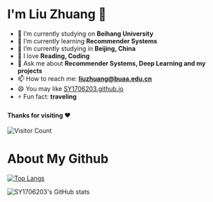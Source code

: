 <!--### Hi there 👋-->

<!--
**SY1706203/SY1706203** is a ✨ _special_ ✨ repository because its `README.md` (this file) appears on your GitHub profile.

Here are some ideas to get you started:

- 🔭 I’m currently working on ...
- 🌱 I’m currently learning ...
- 👯 I’m looking to collaborate on ...
- 🤔 I’m looking for help with ...
- 💬 Ask me about ...
- 📫 How to reach me: ...
- 😄 Pronouns: ...
- ⚡ Fun fact: ...
-->
# I'm Liu Zhuang 👋

- 🔭 I’m currently studying on **Beihang University**
- 🌱 I’m currently learning **Recommender Systems**
- 👯 I’m currently studying in **Beijing, China**
- 🤔 I love **Reading, Coding**
- 💬 Ask me about **Recommender Systems, Deep Learning and my projects**
- 📫 How to reach me: **liuzhuang@buaa.edu.cn**
- 😄 You may like [SY1706203.github.io](https://SY1706203.github.io/)
- ⚡ Fun fact: **traveling**

#### Thanks for visiting :heart:
![Visitor Count](https://profile-counter.glitch.me/SY1706203/count.svg)

# About My Github
[![Top Langs](https://github-readme-stats.vercel.app/api/top-langs/?username=SY1706203&layout=compact)](https://github.com/SY1706203/github-readme-stats)

![SY1706203's GitHub stats](https://github-readme-stats.vercel.app/api?username=SY1706203&show_icons=true&theme=tokyonight)
